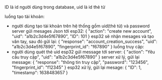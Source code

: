 ID là id người dùng trong database, uid là id thẻ từ

luồng tạo tài khoản: 
-   người dùng tạo tài khoản trên hệ thống gồm uid(thẻ từ) và password
    server gửi mesages Json tới esp32:
        {
        "action": "create new account",
        "uid": "a1b2c3d4e5f67890",
        "ID": 101
        }
    esp32 sẽ nhận mesages và tạo vân tay, sau đó gửi lại:
        {
        "response": "account_creation_success",
        "uid": "a1b2c3d4e5f67890",
        "fingerprint_id": "f67890"
        }
luồng truy cập:
-   người dùng quét thẻ uid
    esp32 gứi message tới server:
        {
        "action": "Yêu cầu truy cập",
        "uid": "a1b2c3d4e5f67890"
        }
    server xử lý, gửi lại message:
        {
        "response": "thông tin truy cập",
        "password": "123456",
        "fingerprint_id": "f12345"
        }
    esp32 xử lý, gửi lại mesage:
        {
        "ID": 1,
        "timestamp": 1638483657
        }

